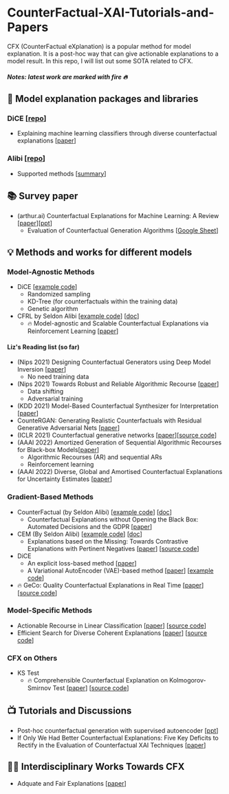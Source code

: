 # CounterFactual-XAI-Tutorials-and-Papers


CFX (CounterFactual eXplanation) is a popular method for model explanation. It is a post-hoc way that can give actionable explanations to a model result. In this repo, I will list out some SOTA related to CFX.
##### Notes: latest work are marked with fire 🔥

## 📖 Model explanation packages and libraries 
### DiCE [[repo](https://github.com/interpretml/DiCE)]
- Explaining machine learning classifiers through diverse counterfactual explanations [[paper](https://dl.acm.org/doi/abs/10.1145/3351095.3372850)]
### Alibi [[repo](https://github.com/SeldonIO/alibi)]
- Supported methods [[summary](https://github.com/SeldonIO/alibi#model-explanations)]

## 📚 Survey paper
- (arthur.ai) Counterfactual Explanations for Machine Learning: A Review [[paper](https://arxiv.org/pdf/2010.10596.pdf)][[ppt](https://vsahil.github.io/publication/counterfactual-survey/slides_full_cfe_review.pdf)]
  - Evaluation of Counterfactual Generation Algorithms [[Google Sheet](https://docs.google.com/spreadsheets/d/15V7NOZQh4LQMkglLHtPvgcEQf_yaGNCfQHwG1zOFCz4/edit#gid=0)]

## 💡 Methods and works for different models
### Model-Agnostic Methods
- DiCE [[example code](https://github.com/interpretml/DiCE/blob/master/docs/source/notebooks/DiCE_model_agnostic_CFs.ipynb)]
  - Randomized sampling
  - KD-Tree (for counterfactuals within the training data)
  - Genetic algorithm 
- CFRL by Seldon Alibi [[example code](https://docs.seldon.io/projects/alibi/en/latest/examples/cfrl_adult.html)] [[doc](https://docs.seldon.io/projects/alibi/en/latest/methods/CFRL.html)]
  - 🔥 Model-agnostic and Scalable Counterfactual Explanations via Reinforcement Learning [[paper](https://arxiv.org/pdf/2106.02597.pdf)]
#### Liz's Reading list (so far)
- (Nips 2021) Designing Counterfactual Generators using Deep Model Inversion [[paper](https://proceedings.neurips.cc/paper/2021/file/8ca01ea920679a0fe3728441494041b9-Paper.pdf)]
  - No need training data 
- (Nips 2021) Towards Robust and Reliable Algorithmic Recourse [[paper](https://proceedings.neurips.cc/paper/2021/file/8ccfb1140664a5fa63177fb6e07352f0-Paper.pdf)]
  - Data shifting
  - Adversarial training 
- (KDD 2021) Model-Based Counterfactual Synthesizer for Interpretation [[paper](https://arxiv.org/abs/2106.08971)]
- CounteRGAN: Generating Realistic Counterfactuals with Residual Generative Adversarial Nets [[paper](https://arxiv.org/abs/2009.05199)]
- (ICLR 2021) Counterfactual generative networks [[paper](https://arxiv.org/pdf/2101.06046.pdf)][[source code](https://github.com/autonomousvision/counterfactual_generative_networks)]
- (AAAI 2022) Amortized Generation of Sequential Algorithmic Recourses for Black-box Models[[paper](https://arxiv.org/pdf/2106.03962.pdf)] 
  -  Algorithmic Recourses (AR) and sequential ARs
  -  Reinforcement learning
- (AAAI 2022) Diverse, Global and Amortised Counterfactual Explanations for Uncertainty Estimates [[paper](https://arxiv.org/abs/2112.02646)]

### Gradient-Based Methods
- CounterFactual (by Seldon Alibi) [[example code](https://docs.seldon.io/projects/alibi/en/latest/examples/cf_mnist.html)] [[doc](https://docs.seldon.io/projects/alibi/en/latest/methods/CF.html)]
  - Counterfactual Explanations without Opening the Black Box: Automated Decisions and the GDPR [[paper](https://arxiv.org/abs/1711.00399)] 
- CEM (By Seldon Alibi) [[example code](https://docs.seldon.io/projects/alibi/en/latest/examples/cem_iris.html)] [[doc](https://docs.seldon.io/projects/alibi/en/stable/methods/CEM.html)]
  - Explanations based on the Missing: Towards Contrastive Explanations with Pertinent Negatives [[paper](https://arxiv.org/abs/1802.07623)] [[source code](https://github.com/IBM/Contrastive-Explanation-Method)] 
- DiCE 
  - An explicit loss-based method [[paper](https://arxiv.org/pdf/1905.07697.pdf)]
  - A Variational AutoEncoder (VAE)-based method [[paper](https://arxiv.org/pdf/1912.03277.pdf)] [[example code](http://interpret.ml/DiCE/notebooks/DiCE_getting_started_feasible.html)]
- 🔥 GeCo: Quality Counterfactual Explanations in Real Time [[paper](http://vldb.org/pvldb/vol14/p1681-schleich.pdf)] [[source code](https://github.com/mjschleich/GeCo.jl)]
### Model-Specific Methods
- Actionable Recourse in Linear Classification [[paper](https://arxiv.org/pdf/1809.06514.pdf)] [[source code](https://github.com/ustunb/actionable-recourse)]
- Efficient Search for Diverse Coherent Explanations [[paper](https://arxiv.org/pdf/1901.04909.pdf)] [[source code](https://bitbucket.org/ChrisRussell/diverse-coherent-explanations/src/master)]
### CFX on Others
- KS Test
  -  🔥 Comprehensible Counterfactual Explanation on Kolmogorov-Smirnov Test  [[paper](http://vldb.org/pvldb/vol14/p1583-cong.pdf)] [[source code](https://github.com/research0610/MOCHE)]

## 📺 Tutorials and Discussions
- Post-hoc counterfactual generation with supervised autoencoder [[ppt](https://project.inria.fr/aimlai/files/2021/09/XAI_ECML-final.pdf)]
- If Only We Had Better Counterfactual Explanations: Five Key Deficits to Rectify in the Evaluation of Counterfactual XAI Techniques [[paper](https://arxiv.org/pdf/2103.01035.pdf)]
## 👩‍🏫 Interdisciplinary Works Towards CFX
- Adquate and Fair Explanations [[paper](https://arxiv.org/abs/2001.07578)]
